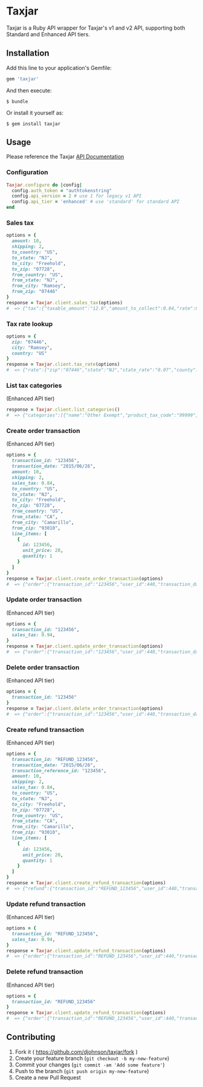 # Taxjar

Taxjar is a Ruby API wrapper for Taxjar's v1 and v2 API, supporting both Standard and Enhanced API tiers.

## Installation

Add this line to your application's Gemfile:

```ruby
gem 'taxjar'
```

And then execute:

    $ bundle

Or install it yourself as:

    $ gem install taxjar

## Usage

Please reference the Taxjar [API Documentation](http://developers.taxjar.com/api/)

### Configuration

```ruby
Taxjar.configure do |config|
  config.auth_token = "authtokenstring"
  config.api_version = 2 # use 1 for legacy v1 API
  config.api_tier = 'enhanced' # use 'standard' for standard API
end
```

### Sales tax

```ruby
options = {
  amount: 10,
  shipping: 2,
  to_country: "US",
  to_state: "NJ",
  to_city: "Freehold",
  to_zip: "07728",
  from_country: "US",
  from_state: "NJ",
  from_city: "Ramsey",
  from_zip: "07446"
}
response = Taxjar.client.sales_tax(options)
#  => {"tax":{"taxable_amount":"12.0","amount_to_collect":0.84,"rate":0.07,"has_nexus":true,"freight_taxable":true,"tax_source":"destination"}}
```

### Tax rate lookup

```ruby
options = {
  zip: "07446",
  city: "Ramsey",
  country: "US"
}
response = Taxjar.client.tax_rate(options)
#  => {"rate":{"zip":"07446","state":"NJ","state_rate":"0.07","county":"BERGEN","county_rate":"0.0","city":"RAMSEY","city_rate":"0.0","combined_district_rate":"0.0","combined_rate":"0.07"}}
```

### List tax categories
(Enhanced API tier)

```ruby
response = Taxjar.client.list_categories()
#  => {"categories":[{"name":"Other Exempt","product_tax_code":"99999","description":"item is exempt"}, ... ]}
```

### Create order transaction
(Enhanced API tier)

```ruby
options = {
  transaction_id: "123456",
  transaction_date: "2015/06/26",
  amount: 10,
  shipping: 2,
  sales_tax: 0.84,
  to_country: "US",
  to_state: "NJ",
  to_city: "Freehold",
  to_zip: "07728",
  from_country: "US",
  from_state: "CA",
  from_city: "Camarillo",
  from_zip: "93010",
  line_items: [
    {
      id: 123456,
      unit_price: 20,
      quantity: 1
    }
  ]
}
response = Taxjar.client.create_order_transaction(options)
#  => {"order":{"transaction_id":"123456","user_id":440,"transaction_date":"2015-06-26T00:00:00Z","from_country":"US","from_zip":"93010","from_state":"CA","from_city":"CAMARILLO","from_street":null,"to_country":"US","to_zip":"07728","to_state":"NJ","to_city":"FREEHOLD","to_street":null,"amount":"10.0","shipping":"2.0","sales_tax":"0.84","line_items":[{"id":1,"quantity":1,"product_identifier":null,"product_tax_code":null,"description":null,"unit_price":"20.0","discount":"0.0","sales_tax":"0.0"}]}}
```

### Update order transaction
(Enhanced API tier)

```ruby
options = {
  transaction_id: "123456",
  sales_tax: 0.94,
}
response = Taxjar.client.update_order_transaction(options)
#  => {"order":{"transaction_id":"123456","user_id":440,"transaction_date":"2015-06-26T00:00:00Z","from_country":"US","from_zip":"93010","from_state":"CA","from_city":"CAMARILLO","from_street":null,"to_country":"US","to_zip":"07728","to_state":"NJ","to_city":"FREEHOLD","to_street":null,"amount":"10.0","shipping":"2.0","sales_tax":"0.94","line_items":[{"id":1,"quantity":1,"product_identifier":null,"product_tax_code":null,"description":null,"unit_price":"20.0","discount":"0.0","sales_tax":"0.0"}]}}
```

### Delete order transaction
(Enhanced API tier)

```ruby
options = {
  transaction_id: "123456"
}
response = Taxjar.client.delete_order_transaction(options)
#  => {"order":{"transaction_id":"123456","user_id":440,"transaction_date":"2015-06-26T00:00:00Z","from_country":"US","from_zip":"93010","from_state":"CA","from_city":"CAMARILLO","from_street":null,"to_country":"US","to_zip":"07728","to_state":"NJ","to_city":"FREEHOLD","to_street":null,"amount":"10.0","shipping":"2.0","sales_tax":"0.94","line_items":[{"id":1,"quantity":1,"product_identifier":null,"product_tax_code":null,"description":null,"unit_price":"20.0","discount":"0.0","sales_tax":"0.0"}]}}
```

### Create refund transaction
(Enhanced API tier)

```ruby
options = {
  transaction_id: "REFUND_123456",
  transaction_date: "2015/06/26",
  transaction_reference_id: "123456",
  amount: 10,
  shipping: 2,
  sales_tax: 0.84,
  to_country: "US",
  to_state: "NJ",
  to_city: "Freehold",
  to_zip: "07728",
  from_country: "US",
  from_state: "CA",
  from_city: "Camarillo",
  from_zip: "93010",
  line_items: [
    {
      id: 123456,
      unit_price: 20,
      quantity: 1
    }
  ]
}
response = Taxjar.client.create_refund_transaction(options)
#  => {"refund":{"transaction_id":"REFUND_123456","user_id":440,"transaction_date":"2015-06-26T00:00:00Z","transaction_reference_id":"123456","from_country":"US","from_zip":"93010","from_state":"CA","from_city":"CAMARILLO","from_street":null,"to_country":"US","to_zip":"07728","to_state":"NJ","to_city":"FREEHOLD","to_street":null,"amount":"10.0","shipping":"2.0","sales_tax":"0.84","line_items":[{"id":1,"quantity":1,"product_identifier":null,"product_tax_code":null,"description":null,"unit_price":"20.0","discount":"0.0","sales_tax":"0.0"}]}}
```

### Update refund transaction
(Enhanced API tier)

```ruby
options = {
  transaction_id: "REFUND_123456",
  sales_tax: 0.94,
}
response = Taxjar.client.update_refund_transaction(options)
#  => {"order":{"transaction_id":"REFUND_123456","user_id":440,"transaction_date":"2015-06-26T00:00:00Z","from_country":"US","from_zip":"93010","from_state":"CA","from_city":"CAMARILLO","from_street":null,"to_country":"US","to_zip":"07728","to_state":"NJ","to_city":"FREEHOLD","to_street":null,"amount":"10.0","shipping":"2.0","sales_tax":"0.94","line_items":[{"id":1,"quantity":1,"product_identifier":null,"product_tax_code":null,"description":null,"unit_price":"20.0","discount":"0.0","sales_tax":"0.0"}]}}
```

### Delete refund transaction
(Enhanced API tier)

```ruby
options = {
  transaction_id: "REFUND_123456"
}
response = Taxjar.client.update_refund_transaction(options)
#  => {"order":{"transaction_id":"REFUND_123456","user_id":440,"transaction_date":"2015-06-26T00:00:00Z","from_country":"US","from_zip":"93010","from_state":"CA","from_city":"CAMARILLO","from_street":null,"to_country":"US","to_zip":"07728","to_state":"NJ","to_city":"FREEHOLD","to_street":null,"amount":"10.0","shipping":"2.0","sales_tax":"0.94","line_items":[{"id":1,"quantity":1,"product_identifier":null,"product_tax_code":null,"description":null,"unit_price":"20.0","discount":"0.0","sales_tax":"0.0"}]}}
```

## Contributing

1. Fork it ( https://github.com/djohnson/taxjar/fork )
2. Create your feature branch (`git checkout -b my-new-feature`)
3. Commit your changes (`git commit -am 'Add some feature'`)
4. Push to the branch (`git push origin my-new-feature`)
5. Create a new Pull Request
